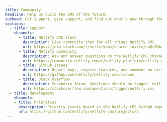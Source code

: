 ```yaml
---
title: Community
headline: Help us build the CMS of the future.
subhead: Get support, give support, and find out what's new through the channels below.
sections:
  - title: support
    channels:
      - title: Netlify CMS Slack
        description: Live community chat for all things Netlify CMS.
        url: https://join.slack.com/t/netlifycms/shared_invite/enQtODAzMTc3MDI0NDM2LWE1N2NjOTIxMjU4MjYyYTJjYzhmM2ExYWZiMDYzZmZmNWNlYjRkYTk3NGRlYTc3MzBiNWE3ZjQ5NjFkMzAzYjk
      - title: Netlify Community
        description: Ask and answer questions on the Netlify CMS channel of the Netlify community forum.
        url: https://community.netlify.com/c/netlify-platform/netlify-cms
      - title: GitHub Issues
        description: Report bugs, request features, and comment on existing issues.
        url: https://github.com/netlify/netlify-cms/issues
      - title: Stack Overflow
        description: Secondary forum. Questions should be tagged `netlify-cms`.
        url: https://stackoverflow.com/questions/tagged/netlify-cms
  - title: development
    channels:
    - title: Priorities
      description: Priority issues board on the Netlify CMS GitHub repo.
      url: https://github.com/netlify/netlify-cms/projects/7
---
```

